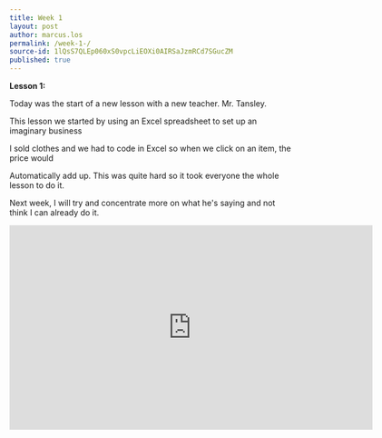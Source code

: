 ```yaml
---
title: Week 1 
layout: post
author: marcus.los
permalink: /week-1-/
source-id: 1lQsS7QLEp060xS0vpcLiEOXi0AIRSaJzmRCd7SGucZM
published: true
---
```

**Lesson 1:**

Today was the start of a new lesson with a new teacher. Mr. Tansley.

This lesson we started by using an Excel spreadsheet to set up an imaginary business

I sold clothes and we had to code in Excel so when we click on an item, the price would

Automatically add up. This was quite hard so it took everyone the whole lesson to do it.

Next week, I will try and concentrate more on what he's saying and not think I can already do it.

<iframe width="640" height="360" src="https://www.youtube.com/embed/xUM-GvJwTrw" frameborder="0" gesture="media" allow="encrypted-media" allowfullscreen></iframe>
